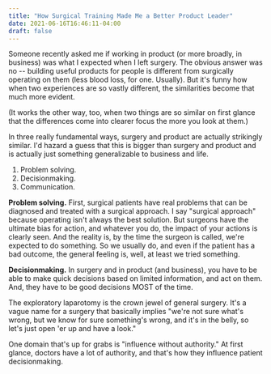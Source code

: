 ```yaml
---
title: "How Surgical Training Made Me a Better Product Leader"
date: 2021-06-16T16:46:11-04:00
draft: false
---
```


Someone recently asked me if working in product (or more broadly, in business) was what I expected when I left surgery. The obvious answer was no -- building useful products for people is different from surgically operating on them (less blood loss, for one. Usually). But it's funny how when two experiences are so vastly different, the similarities become that much more evident. 

(It works the other way, too, when two things are so similar on first glance that the differences come into clearer focus the more you look at them.)

In three really fundamental ways, surgery and product are actually strikingly similar. I'd hazard a guess that this is bigger than surgery and product and is actually just something generalizable to business and life.

1. Problem solving.
2. Decisionmaking.
3. Communication.

**Problem solving.** First, surgical patients have real problems that can be diagnosed and treated with a surgical approach. I say "surgical approach" because operating isn't always the best solution. But surgeons have the ultimate bias for action, and whatever you do, the impact of your actions is clearly seen. And the reality is, by the time the surgeon is called, we're expected to do something. So we usually do, and even if the patient has a bad outcome, the general feeling is, well, at least we tried something. 

**Decisionmaking.** In surgery and in product (and business), you have to be able to make quick decisions based on limited information, and act on them. And, they have to be good decisions MOST of the time. 

The exploratory laparotomy is the crown jewel of general surgery. It's a vague name for a surgery that basically implies "we're not sure what's wrong, but we know for sure something's wrong, and it's in the belly, so let's just open 'er up and have a look." 

One domain that's up for grabs is "influence without authority." At first glance, doctors have a lot of authority, and that's how they influence patient decisionmaking. 
